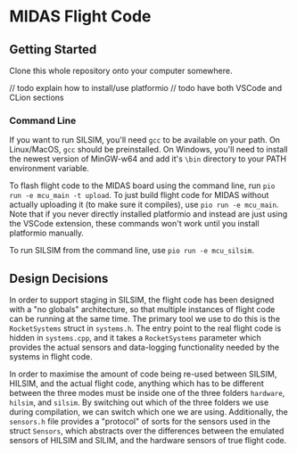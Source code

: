 # MIDAS Flight Code

## Getting Started

Clone this whole repository onto your computer somewhere.

// todo explain how to install/use platformio
// todo have both VSCode and CLion sections

### Command Line
If you want to run SILSIM, you'll need `gcc` to be available on your path. 
On Linux/MacOS, `gcc` should be preinstalled. 
On Windows, you'll need to install the newest version of MinGW-w64 and add it's
`\bin` directory to your PATH environment variable.

To flash flight code to the MIDAS board using the command line, run
`pio run -e mcu_main -t upload`. To just build flight code for MIDAS without
actually uploading it (to make sure it compiles), use `pio run -e mcu_main`.
Note that if you never directly installed platformio and instead are just using
the VSCode extension, these commands won't work until you install platformio
manually.

To run SILSIM from the command line, use `pio run -e mcu_silsim`.

## Design Decisions

In order to support staging in SILSIM, the flight code has been designed
with a "no globals" architecture, so that multiple instances of flight code
can be running at the same time. The primary tool we use to do this is the
`RocketSystems` struct in `systems.h`. The entry point to the real flight
code is hidden in `systems.cpp`, and it takes a `RocketSystems` parameter
which provides the actual sensors and data-logging functionality needed by
the systems in flight code.

In order to maximise the amount of code being re-used between SILSIM, HILSIM,
and the actual flight code, anything which has to be different between the 
three modes must be inside one of the three folders `hardware`, `hilsim`, and 
`silsim`. By switching out which of the three folders we use during compilation,
we can switch which one we are using. Additionally, the `sensors.h` file
provides a "protocol" of sorts for the sensors used in the struct `Sensors`,
which abstracts over the differences between the emulated sensors of HILSIM
and SILIM, and the hardware sensors of true flight code.